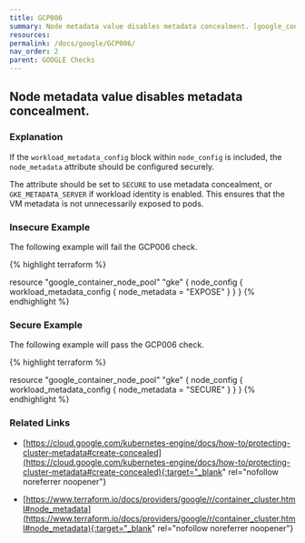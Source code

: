 ```yaml
---
title: GCP006
summary: Node metadata value disables metadata concealment. [google_container_cluster google_container_node_pool] 
resources: 
permalink: /docs/google/GCP006/
nav_order: 2
parent: GOOGLE Checks
---
```


## Node metadata value disables metadata concealment.

### Explanation


If the <code>workload_metadata_config</code> block within <code>node_config</code> is included, the <code>node_metadata</code> attribute should be configured securely.

The attribute should be set to <code>SECURE</code> to use metadata concealment, or <code>GKE_METADATA_SERVER</code> if workload identity is enabled. This ensures that the VM metadata is not unnecessarily exposed to pods.




### Insecure Example

The following example will fail the GCP006 check.

{% highlight terraform %}

resource "google_container_node_pool" "gke" {
	node_config {
		workload_metadata_config {
			node_metadata = "EXPOSE"
		}
	}
}
{% endhighlight %}



### Secure Example

The following example will pass the GCP006 check.

{% highlight terraform %}

resource "google_container_node_pool" "gke" {
	node_config {
		workload_metadata_config {
			node_metadata = "SECURE"
		}
	}
}
{% endhighlight %}


### Related Links


- [https://cloud.google.com/kubernetes-engine/docs/how-to/protecting-cluster-metadata#create-concealed](https://cloud.google.com/kubernetes-engine/docs/how-to/protecting-cluster-metadata#create-concealed){:target="_blank" rel="nofollow noreferrer noopener"}

- [https://www.terraform.io/docs/providers/google/r/container_cluster.html#node_metadata](https://www.terraform.io/docs/providers/google/r/container_cluster.html#node_metadata){:target="_blank" rel="nofollow noreferrer noopener"}

